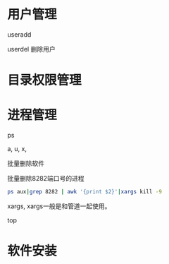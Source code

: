 
# 用户管理
useradd

userdel
删除用户



# 目录权限管理



# 进程管理
ps

a,
u,
x,


批量删除软件



批量删除8282端口号的进程
```bash
ps aux|grep 8282 | awk '{print $2}'|xargs kill -9
```




xargs,
xargs一般是和管道一起使用。


top




# 软件安装




